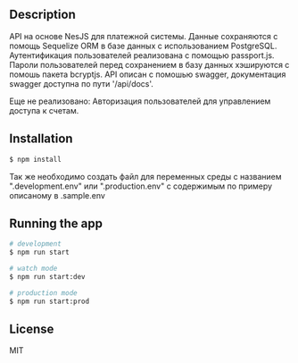 ## Description

API на основе NesJS для платежной системы. Данные сохраняются с помощь Sequelize ORM в базе данных с использованием PostgreSQL. Аутентификация пользователей реализована с помощью passport.js. Пароли пользователей перед сохранением в базу данных хэшируются с помошь пакета bcryptjs.
API описан с помошью swagger, документация swagger доступна по пути '/api/docs'.

Еще не реализовано:
Авторизация пользователей для управлением доступа к счетам.

## Installation

```bash
$ npm install
```

Так же необходимо создать файл для переменных среды с названием ".development.env" или ".production.env" с содержимым по примеру описаному в .sample.env

## Running the app

```bash
# development
$ npm run start

# watch mode
$ npm run start:dev

# production mode
$ npm run start:prod
```

## License

MIT
